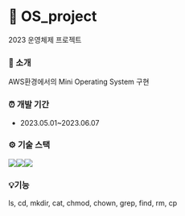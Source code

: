 # 📝 OS_project
2023 운영체제 프로젝트

### 📌 소개
AWS환경에서의 Mini Operating System 구현<br/>


### ⏰ 개발 기간
- 2023.05.01~2023.06.07

### ⚙ 기술 스택
<img src="https://img.shields.io/badge/C-A8B9CC?style=for-the-badge&logo=C&logoColor=white"><img src="https://img.shields.io/badge/Linux-FCC624?style=for-the-badge&logo=Linux&logoColor=white"><img src="https://img.shields.io/badge/AWS-232F3E?style=for-the-badge&logo=AMAZONAWS&logoColor=white">

### 💡기능
ls, cd, mkdir, cat, chmod, chown, grep, find, rm, cp
